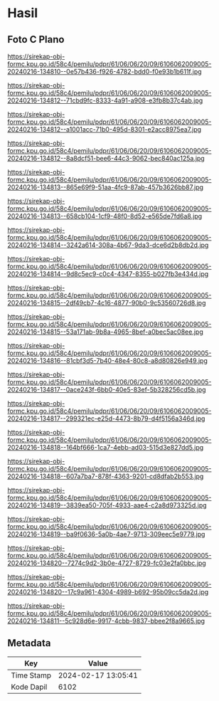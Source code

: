 # Hasil

## Foto C Plano

https://sirekap-obj-formc.kpu.go.id/58c4/pemilu/pdpr/61/06/06/20/09/6106062009005-20240216-134810--0e57b436-f926-4782-bdd0-f0e93b1b611f.jpg

https://sirekap-obj-formc.kpu.go.id/58c4/pemilu/pdpr/61/06/06/20/09/6106062009005-20240216-134812--71cbd9fc-8333-4a91-a908-e3fb8b37c4ab.jpg

https://sirekap-obj-formc.kpu.go.id/58c4/pemilu/pdpr/61/06/06/20/09/6106062009005-20240216-134812--a1001acc-71b0-495d-8301-e2acc8975ea7.jpg

https://sirekap-obj-formc.kpu.go.id/58c4/pemilu/pdpr/61/06/06/20/09/6106062009005-20240216-134812--8a8dcf51-bee6-44c3-9062-bec840ac125a.jpg

https://sirekap-obj-formc.kpu.go.id/58c4/pemilu/pdpr/61/06/06/20/09/6106062009005-20240216-134813--865e69f9-51aa-4fc9-87ab-457b3626bb87.jpg

https://sirekap-obj-formc.kpu.go.id/58c4/pemilu/pdpr/61/06/06/20/09/6106062009005-20240216-134813--658cb104-1cf9-48f0-8d52-e565de7fd6a8.jpg

https://sirekap-obj-formc.kpu.go.id/58c4/pemilu/pdpr/61/06/06/20/09/6106062009005-20240216-134814--3242a614-308a-4b67-9da3-dce6d2b8db2d.jpg

https://sirekap-obj-formc.kpu.go.id/58c4/pemilu/pdpr/61/06/06/20/09/6106062009005-20240216-134814--9d8c5ec9-c0c4-4347-8355-b027fb3e434d.jpg

https://sirekap-obj-formc.kpu.go.id/58c4/pemilu/pdpr/61/06/06/20/09/6106062009005-20240216-134815--2df49cb7-4c16-4877-90b0-9c53560726d8.jpg

https://sirekap-obj-formc.kpu.go.id/58c4/pemilu/pdpr/61/06/06/20/09/6106062009005-20240216-134815--53a171ab-9b8a-4965-8bef-a0bec5ac08ee.jpg

https://sirekap-obj-formc.kpu.go.id/58c4/pemilu/pdpr/61/06/06/20/09/6106062009005-20240216-134816--81cbf3d5-7b40-48e4-80c8-a8d80826e949.jpg

https://sirekap-obj-formc.kpu.go.id/58c4/pemilu/pdpr/61/06/06/20/09/6106062009005-20240216-134817--0ace243f-6bb0-40e5-83ef-5b328256cd5b.jpg

https://sirekap-obj-formc.kpu.go.id/58c4/pemilu/pdpr/61/06/06/20/09/6106062009005-20240216-134817--299321ec-e25d-4473-8b79-d4f5156a346d.jpg

https://sirekap-obj-formc.kpu.go.id/58c4/pemilu/pdpr/61/06/06/20/09/6106062009005-20240216-134818--164bf666-1ca7-4ebb-ad03-515d3e827dd5.jpg

https://sirekap-obj-formc.kpu.go.id/58c4/pemilu/pdpr/61/06/06/20/09/6106062009005-20240216-134818--607a7ba7-878f-4363-9201-cd8dfab2b553.jpg

https://sirekap-obj-formc.kpu.go.id/58c4/pemilu/pdpr/61/06/06/20/09/6106062009005-20240216-134819--3839ea50-705f-4933-aae4-c2a8d973325d.jpg

https://sirekap-obj-formc.kpu.go.id/58c4/pemilu/pdpr/61/06/06/20/09/6106062009005-20240216-134819--ba9f0636-5a0b-4ae7-9713-309eec5e9779.jpg

https://sirekap-obj-formc.kpu.go.id/58c4/pemilu/pdpr/61/06/06/20/09/6106062009005-20240216-134820--7274c9d2-3b0e-4727-8729-fc03e2fa0bbc.jpg

https://sirekap-obj-formc.kpu.go.id/58c4/pemilu/pdpr/61/06/06/20/09/6106062009005-20240216-134820--17c9a961-4304-4989-b692-95b09cc5da2d.jpg

https://sirekap-obj-formc.kpu.go.id/58c4/pemilu/pdpr/61/06/06/20/09/6106062009005-20240216-134811--5c928d6e-9917-4cbb-9837-bbee2f8a9665.jpg


## Metadata

| Key        | Value               |
| ---------- | ------------------- |
| Time Stamp | 2024-02-17 13:05:41 |
| Kode Dapil | 6102                |



